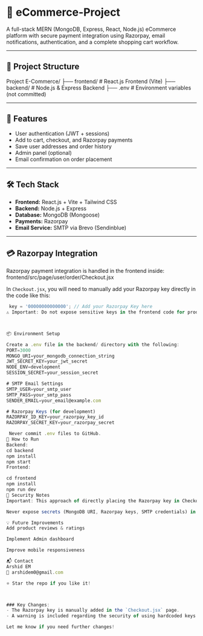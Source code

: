 # 🛒 eCommerce-Project

A full-stack MERN (MongoDB, Express, React, Node.js) eCommerce platform with secure payment integration using Razorpay, email notifications, authentication, and a complete shopping cart workflow.

---

## 📁 Project Structure
Project E-Commerce/ ├── frontend/ # React.js Frontend (Vite) ├── backend/ # Node.js & Express Backend ├── .env # Environment variables (not committed)


---

## 🚀 Features

- User authentication (JWT + sessions)
- Add to cart, checkout, and Razorpay payments
- Save user addresses and order history
- Admin panel (optional)
- Email confirmation on order placement

---

## 🛠️ Tech Stack

- **Frontend:** React.js + Vite + Tailwind CSS
- **Backend:** Node.js + Express
- **Database:** MongoDB (Mongoose)
- **Payments:** Razorpay
- **Email Service:** SMTP via Brevo (Sendinblue)

---

## 💳 Razorpay Integration

Razorpay payment integration is handled in the frontend inside:
frontend/src/page/user/order/Checkout.jsx

In `Checkout.jsx`, you will need to manually add your Razorpay key directly in the code like this:

```javascript
 key = '00000000000000'; // Add your Razorpay Key here
⚠️ Important: Do not expose sensitive keys in the frontend code for production environments. This method should only be used for development purposes.



📦 Environment Setup

Create a .env file in the backend/ directory with the following:
PORT=3000
MONGO_URI=your_mongodb_connection_string
JWT_SECRET_KEY=your_jwt_secret
NODE_ENV=development
SESSION_SECRET=your_session_secret

# SMTP Email Settings
SMTP_USER=your_smtp_user
SMTP_PASS=your_smtp_pass
SENDER_EMAIL=your_email@example.com

# Razorpay Keys (for development)
RAZORPAY_ID_KEY=your_razorpay_key_id
RAZORPAY_SECRET_KEY=your_razorpay_secret

 Never commit .env files to GitHub.
🧪 How to Run
Backend:
cd backend
npm install
npm start
Frontend:

cd frontend
npm install
npm run dev
🔐 Security Notes
Important: This approach of directly placing the Razorpay key in Checkout.jsx is suitable only for development purposes. For production, you should consider more secure methods for storing and accessing your API keys.

Never expose secrets (MongoDB URI, Razorpay keys, SMTP credentials) in public repositories.

💡 Future Improvements
Add product reviews & ratings

Implement Admin dashboard

Improve mobile responsiveness

📬 Contact
Arshid EM
📧 arshidem0@gmail.com

⭐ Star the repo if you like it!



### Key Changes:
- The Razorpay key is manually added in the `Checkout.jsx` page.
- A warning is included regarding the security of using hardcoded keys in production.

Let me know if you need further changes!
